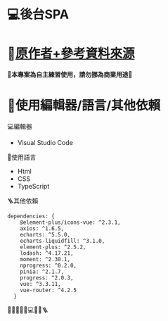 # 💻後台SPA
# 🔗[原作者+參考資料來源](https://www.youtube.com/playlist?list=PLmOn9nNkQxJECrx-JlaaJaC2gthMP7B7r)
**🚫本專案為自主練習使用，請勿挪為商業用途🚫**

# 🔧使用編輯器/語言/其他依賴
💻編輯器  
* Visual Studio Code

📝使用語言
* Html
* CSS
* TypeScript

🪜其他依賴
```
dependencies: {
    @element-plus/icons-vue: ^2.3.1,
    axios: ^1.6.5,
    echarts: ^5.5.0,
    echarts-liquidfill: ^3.1.0,
    element-plus: ^2.5.2,
    lodash: ^4.17.21,
    moment: ^2.30.1,
    nprogress: ^0.2.0,
    pinia: ^2.1.7,
    progress: ^2.0.3,
    vue: ^3.3.11,
    vue-router: ^4.2.5
  }
```

🚀🔧🚫🏪🔗💻📝🔩🪜

